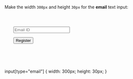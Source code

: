 Make the width `300px`
and
height `30px`
for the **email** text input:

<codeblock language="css" type="exercise" testMode="fixedInput">
<code>
<panel language="html">
<form>
    <input type="email" placeholder="Email ID" /><br>
    <input type="button" value="Register">
</form>
</panel>
<panel language="css">

</panel>
</code>

<solution>
input[type="email"] {
  width: 300px;
  height: 30px;
}
</solution>
</codeblock>